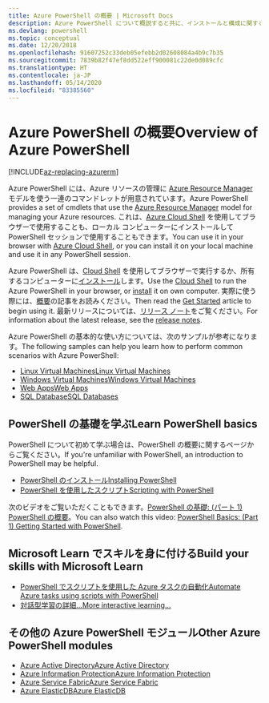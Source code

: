 ```yaml
---
title: Azure PowerShell の概要 | Microsoft Docs
description: Azure PowerShell について概説すると共に、インストールと構成に関するページへのリンクを紹介します。
ms.devlang: powershell
ms.topic: conceptual
ms.date: 12/20/2018
ms.openlocfilehash: 91607252c33deb05efebb2d02608084a4b9c7b35
ms.sourcegitcommit: 7839b82f47ef8dd522eff900081c22de0d089cfc
ms.translationtype: HT
ms.contentlocale: ja-JP
ms.lasthandoff: 05/14/2020
ms.locfileid: "83385560"
---
```

# <a name="overview-of-azure-powershell"></a><span data-ttu-id="41fe3-103">Azure PowerShell の概要</span><span class="sxs-lookup"><span data-stu-id="41fe3-103">Overview of Azure PowerShell</span></span>

[!INCLUDE[az-replacing-azurerm](../includes/az-replacing-azurerm.md)]

<span data-ttu-id="41fe3-104">Azure PowerShell には、Azure リソースの管理に [Azure Resource Manager](/azure/azure-resource-manager/resource-group-overview) モデルを使う一連のコマンドレットが用意されています。</span><span class="sxs-lookup"><span data-stu-id="41fe3-104">Azure PowerShell provides a set of cmdlets that use the [Azure Resource Manager](/azure/azure-resource-manager/resource-group-overview) model for managing your Azure resources.</span></span> <span data-ttu-id="41fe3-105">これは、[Azure Cloud Shell](/azure/cloud-shell/overview) を使用してブラウザーで使用することも、ローカル コンピューターにインストールして PowerShell セッションで使用することもできます。</span><span class="sxs-lookup"><span data-stu-id="41fe3-105">You can use it in your browser with [Azure Cloud Shell](/azure/cloud-shell/overview), or you can install it on your local machine and use it in any PowerShell session.</span></span>

<span data-ttu-id="41fe3-106">Azure PowerShell は、[Cloud Shell](/azure/cloud-shell/overview) を使用してブラウザーで実行するか、所有するコンピューターに[インストール](install-azurerm-ps.md)します。</span><span class="sxs-lookup"><span data-stu-id="41fe3-106">Use the [Cloud Shell](/azure/cloud-shell/overview) to run the Azure PowerShell in your browser, or [install](install-azurerm-ps.md) it on own computer.</span></span> <span data-ttu-id="41fe3-107">実際に使う際には、[概要](get-started-azureps.md)の記事をお読みください。</span><span class="sxs-lookup"><span data-stu-id="41fe3-107">Then read the [Get Started](get-started-azureps.md) article to begin using it.</span></span> <span data-ttu-id="41fe3-108">最新リリースについては、[リリース ノート](release-notes-azureps.md)をご覧ください。</span><span class="sxs-lookup"><span data-stu-id="41fe3-108">For information about the latest release, see the [release notes](release-notes-azureps.md).</span></span>

<span data-ttu-id="41fe3-109">Azure PowerShell の基本的な使い方については、次のサンプルが参考になります。</span><span class="sxs-lookup"><span data-stu-id="41fe3-109">The following samples can help you learn how to perform common scenarios with Azure PowerShell:</span></span>

* [<span data-ttu-id="41fe3-110">Linux Virtual Machines</span><span class="sxs-lookup"><span data-stu-id="41fe3-110">Linux Virtual Machines</span></span>](/azure/virtual-machines/virtual-machines-linux-powershell-samples?toc=/powershell/azure/toc.json)
* [<span data-ttu-id="41fe3-111">Windows Virtual Machines</span><span class="sxs-lookup"><span data-stu-id="41fe3-111">Windows Virtual Machines</span></span>](/azure/virtual-machines/virtual-machines-windows-powershell-samples?toc=/powershell/azure/toc.json)
* [<span data-ttu-id="41fe3-112">Web Apps</span><span class="sxs-lookup"><span data-stu-id="41fe3-112">Web Apps</span></span>](/azure/app-service-web/app-service-powershell-samples?toc=/powershell/azure/toc.json)
* [<span data-ttu-id="41fe3-113">SQL Database</span><span class="sxs-lookup"><span data-stu-id="41fe3-113">SQL Databases</span></span>](/azure/sql-database/sql-database-powershell-samples?toc=/powershell/azure/toc.json)

## <a name="learn-powershell-basics"></a><span data-ttu-id="41fe3-114">PowerShell の基礎を学ぶ</span><span class="sxs-lookup"><span data-stu-id="41fe3-114">Learn PowerShell basics</span></span>

<span data-ttu-id="41fe3-115">PowerShell について初めて学ぶ場合は、PowerShell の概要に関するページからご覧ください。</span><span class="sxs-lookup"><span data-stu-id="41fe3-115">If you're unfamiliar with PowerShell, an introduction to PowerShell may be helpful.</span></span>

* [<span data-ttu-id="41fe3-116">PowerShell のインストール</span><span class="sxs-lookup"><span data-stu-id="41fe3-116">Installing PowerShell</span></span>](/powershell/scripting/install/installing-windows-powershell)
* [<span data-ttu-id="41fe3-117">PowerShell を使用したスクリプト</span><span class="sxs-lookup"><span data-stu-id="41fe3-117">Scripting with PowerShell</span></span>](/powershell/scripting/powershell-scripting)

<span data-ttu-id="41fe3-118">次のビデオをご覧いただくこともできます。[PowerShell の基礎: (パート 1) PowerShell の概要](https://channel9.msdn.com/Blogs/Taste-of-Premier/PowerShellBasicsPart1)。</span><span class="sxs-lookup"><span data-stu-id="41fe3-118">You can also watch this video: [PowerShell Basics: (Part 1) Getting Started with PowerShell](https://channel9.msdn.com/Blogs/Taste-of-Premier/PowerShellBasicsPart1).</span></span>

## <a name="build-your-skills-with-microsoft-learn"></a><span data-ttu-id="41fe3-119">Microsoft Learn でスキルを身に付ける</span><span class="sxs-lookup"><span data-stu-id="41fe3-119">Build your skills with Microsoft Learn</span></span>

- [<span data-ttu-id="41fe3-120">PowerShell でスクリプトを使用した Azure タスクの自動化</span><span class="sxs-lookup"><span data-stu-id="41fe3-120">Automate Azure tasks using scripts with PowerShell</span></span>](/learn/modules/automate-azure-tasks-with-powershell/)
- [<span data-ttu-id="41fe3-121">対話型学習の詳細...</span><span class="sxs-lookup"><span data-stu-id="41fe3-121">More interactive learning...</span></span>](/learn/browse/?term=powershell)

## <a name="other-azure-powershell-modules"></a><span data-ttu-id="41fe3-122">その他の Azure PowerShell モジュール</span><span class="sxs-lookup"><span data-stu-id="41fe3-122">Other Azure PowerShell modules</span></span>

* [<span data-ttu-id="41fe3-123">Azure Active Directory</span><span class="sxs-lookup"><span data-stu-id="41fe3-123">Azure Active Directory</span></span>](/powershell/azure/active-directory/)
* [<span data-ttu-id="41fe3-124">Azure Information Protection</span><span class="sxs-lookup"><span data-stu-id="41fe3-124">Azure Information Protection</span></span>](/powershell/azure/aip/)
* [<span data-ttu-id="41fe3-125">Azure Service Fabric</span><span class="sxs-lookup"><span data-stu-id="41fe3-125">Azure Service Fabric</span></span>](/powershell/azure/service-fabric/)
* [<span data-ttu-id="41fe3-126">Azure ElasticDB</span><span class="sxs-lookup"><span data-stu-id="41fe3-126">Azure ElasticDB</span></span>](/powershell/azure/elasticdbjobs/)
